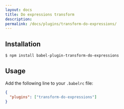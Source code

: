 ```yaml
---
layout: docs
title: Do expressions transform
description:
permalink: /docs/plugins/transform-do-expressions/
---
```


## Installation

```sh
$ npm install babel-plugin-transform-do-expressions
```

## Usage

Add the following line to your `.babelrc` file:

```json
{
  "plugins": ["transform-do-expressions"]
}
```
